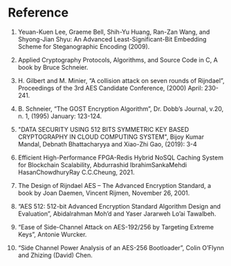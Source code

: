 # Reference

1. Yeuan-Kuen Lee, Graeme Bell, Shih-Yu Huang, Ran-Zan Wang, and Shyong-Jian Shyu: An Advanced Least-Significant-Bit Embedding Scheme for Steganographic Encoding (2009).

2. Applied Cryptography Protocols, Algorithms, and Source Code in C, A book by Bruce Schneier.
3. H. Gilbert and M. Minier, “A collision attack on seven rounds of Rijndael”, Proceedings of the 3rd AES Candidate Conference, (2000) April: 230-241.
4. B. Schneier, “The GOST Encryption Algorithm”, Dr. Dobb’s Journal, v.20, n. 1, (1995) January: 123-124.
5. "DATA SECURITY USING 512 BITS SYMMETRIC KEY BASED CRYPTOGRAPHY IN CLOUD COMPUTING SYSTEM", Bijoy Kumar Mandal, Debnath Bhattacharyya and Xiao-Zhi Gao, (2019): 3-4
6. Efficient High-Performance FPGA-Redis Hybrid NoSQL Caching System for Blockchain Scalability, Abdurrashid IbrahimSankaMehdi HasanChowdhuryRay C.C.Cheung, 2021.
7. The Design of Rijndael AES – The Advanced Encryption Standard, a book by Joan Daemen, Vincent Rijmen, November 26, 2001.
8. “AES 512: 512-bit Advanced Encryption Standard Algorithm Design and Evaluation”, Abidalrahman Moh’d and Yaser Jararweh Lo’ai Tawalbeh.
9. “Ease of Side-Channel Attack on AES-192/256 by Targeting Extreme Keys”, Antonie Wurcker.
10. “Side Channel Power Analysis of an AES-256 Bootloader”, Colin O’Flynn and Zhizing (David) Chen.
